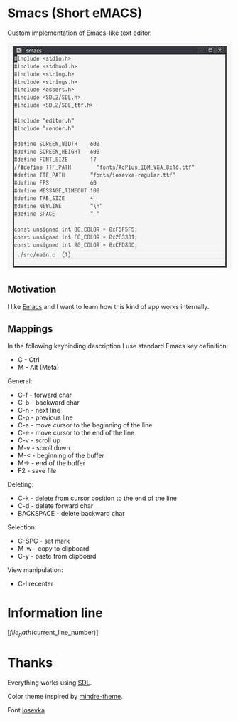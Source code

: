 # Smacs (Short eMACS)

Custom implementation of Emacs-like text editor.

![smacs.png](./smacs.png)

## Motivation

I like [Emacs](https://emacsdocs.org/) and I want to learn how this kind of app works internally.

## Mappings

In the following keybinding description I use standard Emacs key definition:

- C - Ctrl
- M - Alt (Meta)

General:

- C-f - forward char
- C-b - backward char
- C-n - next line
- C-p - previous line
- C-a - move cursor to the beginning of the line
- C-e - move cursor to the end of the line
- C-v - scroll up
- M-v - scroll down
- M-< - beginning of the buffer
- M-> - end of the buffer
- F2 - save file

Deleting:

- C-k - delete from cursor position to the end of the line
- C-d - delete forward char
- BACKSPACE - delete backward char

Selection:

- C-SPC - set mark
- M-w - copy to clipboard
- C-y - paste from clipboard

View manipulation:

- C-l recenter

# Information line
[${file_path} ($current_line_number)]

# Thanks
Everything works using [SDL](https://www.libsdl.org/).

Color theme inspired by [mindre-theme](https://github.com/erikbackman/mindre-theme).

Font [Iosevka](https://typeof.net/Iosevka/)
